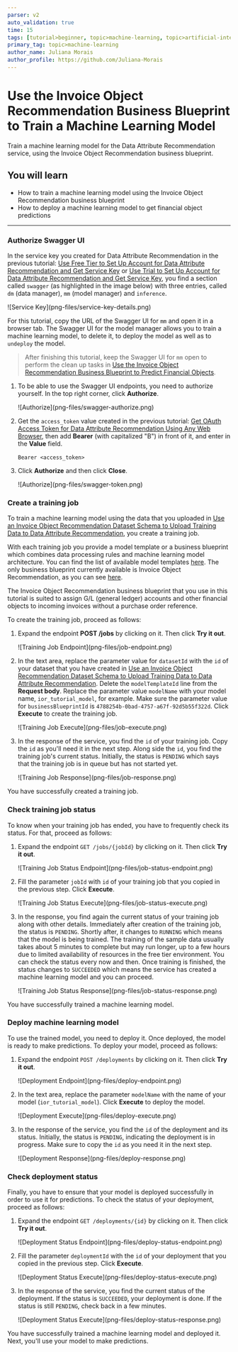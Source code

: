 ```yaml
---
parser: v2
auto_validation: true
time: 15
tags: [tutorial>beginner, topic>machine-learning, topic>artificial-intelligence, topic>cloud, software-product>sap-business-technology-platform, software-product>sap-ai-business-services, software-product>data-attribute-recommendation, tutorial>free-tier]
primary_tag: topic>machine-learning
author_name: Juliana Morais
author_profile: https://github.com/Juliana-Morais
---
```


# Use the Invoice Object Recommendation Business Blueprint to Train a Machine Learning Model
<!-- description --> Train a machine learning model for the Data Attribute Recommendation service, using the Invoice Object Recommendation business blueprint.

## You will learn
  - How to train a machine learning model using the Invoice Object Recommendation business blueprint
  - How to deploy a machine learning model to get financial object predictions

---

### Authorize Swagger UI


In the service key you created for Data Attribute Recommendation in the previous tutorial: [Use Free Tier to Set Up Account for Data Attribute Recommendation and Get Service Key](cp-aibus-dar-booster-free-key) or [Use Trial to Set Up Account for Data Attribute Recommendation and Get Service Key](cp-aibus-dar-booster-key), you find a section called `swagger` (as highlighted in the image below) with three entries, called `dm` (data manager), `mm` (model manager) and `inference`.

<!-- border -->![Service Key](png-files/service-key-details.png)

For this tutorial, copy the URL of the Swagger UI for `mm` and open it in a browser tab. The Swagger UI for the model manager allows you to train a machine learning model, to delete it, to deploy the model as well as to `undeploy` the model.

>After finishing this tutorial, keep the Swagger UI for `mm` open to perform the clean up tasks in [Use the Invoice Object Recommendation Business Blueprint to Predict Financial Objects](cp-aibus-dar-swagger-ior-predict).

1. To be able to use the Swagger UI endpoints, you need to authorize yourself. In the top right corner, click **Authorize**.

    <!-- border -->![Authorize](png-files/swagger-authorize.png)

2. Get the `access_token` value created in the previous tutorial: [Get OAuth Access Token for Data Attribute Recommendation Using Any Web Browser](cp-aibus-dar-web-oauth-token), then add **Bearer** (with capitalized "B") in front of it, and enter in the **Value** field.

    ```
    Bearer <access_token>
    ```

3. Click **Authorize** and then click **Close**.

    <!-- border -->![Authorize](png-files/swagger-token.png)



### Create a training job


To train a machine learning model using the data that you uploaded in [Use an Invoice Object Recommendation Dataset Schema to Upload Training Data to Data Attribute Recommendation](cp-aibus-dar-swagger-ior-upload), you create a training job.

With each training job you provide a model template or a business blueprint which combines data processing rules and machine learning model architecture. You can find the list of available model templates [here](https://help.sap.com/docs/Data_Attribute_Recommendation/105bcfd88921418e8c29b24a7a402ec3/1e76e8c636974a06967552c05d40e066.html). The only business blueprint currently available is Invoice Object Recommendation, as you can see [here](https://help.sap.com/docs/Data_Attribute_Recommendation/105bcfd88921418e8c29b24a7a402ec3/091eace025e14793be0e83ef2109b349.html).

The Invoice Object Recommendation business blueprint that you use in this tutorial is suited to assign G/L (general ledger) accounts and other financial objects to incoming invoices without a purchase order reference.

To create the training job, proceed as follows:

1. Expand the endpoint **POST /jobs** by clicking on it. Then click **Try it out**.

    <!-- border -->![Training Job Endpoint](png-files/job-endpoint.png)

2. In the text area, replace the parameter value for `datasetId` with the `id` of your dataset that you have created in [Use an Invoice Object Recommendation Dataset Schema to Upload Training Data to Data Attribute Recommendation](cp-aibus-dar-swagger-ior-upload). Delete the `modelTemplateId` line from the **Request body**. Replace the parameter value `modelName` with your model name, `ior_tutorial_model`, for example. Make sure the parameter value for `businessBlueprintId` is `4788254b-0bad-4757-a67f-92d5b55f322d`. Click **Execute** to create the training job.

    <!-- border -->![Training Job Execute](png-files/job-execute.png)

3. In the response of the service, you find the `id` of your training job. Copy the `id` as you'll need it in the next step. Along side the `id`, you find the training job's current status. Initially, the status is `PENDING` which says that the training job is in queue but has not started yet.

    <!-- border -->![Training Job Response](png-files/job-response.png)

You have successfully created a training job.



### Check training job status


To know when your training job has ended, you have to frequently check its status. For that, proceed as follows:

1. Expand the endpoint `GET /jobs/{jobId}` by clicking on it. Then click **Try it out**.

    <!-- border -->![Training Job Status Endpoint](png-files/job-status-endpoint.png)

2. Fill the parameter `jobId` with `id` of your training job that you copied in the previous step. Click **Execute**.

    <!-- border -->![Training Job Status Execute](png-files/job-status-execute.png)

3. In the response, you find again the current status of your training job along with other details. Immediately after creation of the training job, the status is `PENDING`. Shortly after, it changes to `RUNNING` which means that the model is being trained. The training of the sample data usually takes about 5 minutes to complete but may run longer, up to a few hours due to limited availability of resources in the free tier environment. You can check the status every now and then. Once training is finished, the status changes to `SUCCEEDED` which means the service has created a machine learning model and you can proceed.

    <!-- border -->![Training Job Status Response](png-files/job-status-response.png)

You have successfully trained a machine learning model.



### Deploy machine learning model


To use the trained model, you need to deploy it. Once deployed, the model is ready to make predictions. To deploy your model, proceed as follows:

1. Expand the endpoint `POST /deployments` by clicking on it. Then click **Try it out**.

    <!-- border -->![Deployment Endpoint](png-files/deploy-endpoint.png)

2. In the text area, replace the parameter `modelName` with the name of your model (`ior_tutorial_model`). Click **Execute** to deploy the model.

    <!-- border -->![Deployment Execute](png-files/deploy-execute.png)

3. In the response of the service, you find the `id` of the deployment and its status. Initially, the status is `PENDING`, indicating the deployment is in progress. Make sure to copy the `id` as you need it in the next step.

    <!-- border -->![Deployment Response](png-files/deploy-response.png)



### Check deployment status


Finally, you have to ensure that your model is deployed successfully in order to use it for predictions. To check the status of your deployment, proceed as follows:

1. Expand the endpoint `GET /deployments/{id}` by clicking on it. Then click **Try it out**.

    <!-- border -->![Deployment Status Endpoint](png-files/deploy-status-endpoint.png)

2. Fill the parameter `deploymentId` with the `id` of your deployment that you copied in the previous step. Click **Execute**.

    <!-- border -->![Deployment Status Execute](png-files/deploy-status-execute.png)

3. In the response of the service, you find the current status of the deployment. If the status is `SUCCEEDED`, your deployment is done. If the status is still `PENDING`, check back in a few minutes.

    <!-- border -->![Deployment Status Execute](png-files/deploy-status-response.png)

You have successfully trained a machine learning model and deployed it. Next, you'll use your model to make predictions.


